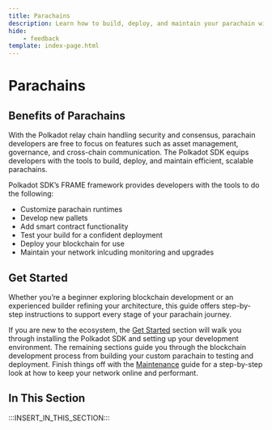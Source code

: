 ```yaml
---
title: Parachains
description: Learn how to build, deploy, and maintain your parachain with the Polkadot SDK, from initial setup through customization, testing, runtime upgrades, and network operations.
hide: 
    - feedback
template: index-page.html
---
```


# Parachains

## Benefits of Parachains

With the Polkadot relay chain handling security and consensus, parachain developers are free to focus on features such as asset management, governance, and cross-chain communication. The Polkadot SDK equips developers with the tools to build, deploy, and maintain efficient, scalable parachains. 

Polkadot SDK’s FRAME framework provides developers with the tools to do the following:

- Customize parachain runtimes
- Develop new pallets
- Add smart contract functionality
- Test your build for a confident deployment
- Deploy your blockchain for use
- Maintain your network inlcuding monitoring and upgrades

## Get Started

Whether you’re a beginner exploring blockchain development or an experienced builder refining your architecture, this guide offers step-by-step instructions to support every stage of your parachain journey. 

If you are new to the ecosystem, the [Get Started](polkadot-docs/develop/parachains/get-started) section will walk you through installing the Polkadot SDK and setting up your development environment. The remaining sections guide you through the blockchain development process from building your custom parachain to testing and deployment. Finish things off with the [Maintenance](/develop/parachains/maintenance/) guide for a step-by-step look at how to keep your network online and performant. 

## In This Section

:::INSERT_IN_THIS_SECTION:::
